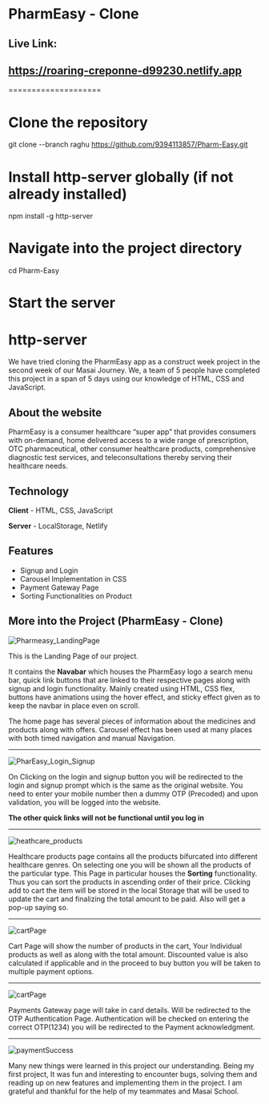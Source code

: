 # PharmEasy - Clone

## Live Link:
## https://roaring-creponne-d99230.netlify.app

====================
# Clone the repository
git clone --branch raghu https://github.com/9394113857/Pharm-Easy.git

# Install http-server globally (if not already installed)
npm install -g http-server

# Navigate into the project directory
cd Pharm-Easy

# Start the server
http-server
====================

We have tried cloning the PharmEasy app as a construct week project in the second week of our Masai Journey. We, a team of 5 people have completed this project in a span of 5 days using our knowledge of HTML, CSS and JavaScript.

## About the website

PharmEasy is a consumer healthcare “super app” that provides consumers with on-demand, home delivered access to a wide range of prescription, OTC pharmaceutical, other consumer healthcare products, comprehensive diagnostic test services, and teleconsultations thereby serving their healthcare needs.

## Technology
**Client** - HTML, CSS, JavaScript

**Server** - LocalStorage, Netlify


## Features
- Signup and Login
- Carousel Implementation in CSS
- Payment Gateway Page
- Sorting Functionalities on Product

## More into the Project (PharmEasy - Clone)

![Pharmeasy_LandingPage](https://user-images.githubusercontent.com/103635205/192556144-2828cb4c-4b65-45a8-b63e-c4680dc05fdb.png)

This is the Landing Page of our project. 

It contains the **Navabar** which houses the PharmEasy logo a search menu bar, quick link buttons that are linked to their respective pages along with signup and login functionality. Mainly created using HTML, CSS flex, buttons have animations using the hover effect, and sticky effect given as to keep the navbar in place even on scroll.

The home page has several pieces of information about the medicines and products along with offers. Carousel effect has been used at many places with both timed navigation and manual Navigation.

***********************************************************************************************************************************************************************

![PharEasy_Login_Signup](https://user-images.githubusercontent.com/103635205/192559399-c247820b-11c3-4243-82e4-90c5d020ada0.png)

On Clicking on the login and signup button you will be redirected to the login and signup prompt which is the same as the original website. You need to enter your mobile number then a dummy OTP (Precoded) and upon validation, you will be logged into the website.

**The other quick links will not be functional until you log in**

***********************************************************************************************************************************************************************

![heathcare_products](https://user-images.githubusercontent.com/103635205/192605926-a5e5f39e-e2a4-40d1-964d-977f079fa182.png)

Healthcare products page contains all the products bifurcated into different healthcare genres. On selecting one you will be shown all the products of the particular type. This Page in particular houses the **Sorting** functionality. Thus you can sort the products in ascending order of their price. Clicking add to cart the item will be stored in the local Storage that will be used to update the cart and finalizing the total amount to be paid. Also will get a pop-up saying so.

***********************************************************************************************************************************************************************

![cartPage](https://user-images.githubusercontent.com/103635205/192608477-8ac1fc57-c155-49dc-baef-e95378e5c524.png)

Cart Page will show the number of products in the cart, Your Individual products as well as along with the total amount. Discounted value is also calculated if applicable and in the proceed to buy button you will be taken to multiple payment options.

***********************************************************************************************************************************************************************

![cartPage](https://user-images.githubusercontent.com/103635205/192620572-1a82d2d4-7af2-4a68-a838-86dc1dacf767.png)

Payments Gateway page will take in card details. Will be redirected to the OTP Authentication Page. Authentication will be checked on entering the correct OTP(1234) you will be redirected to the Payment acknowledgment.

*******************************************************************

![paymentSuccess](https://user-images.githubusercontent.com/103635205/192624804-4f6e2c47-d461-417a-a248-e3229b2ff7ab.png)

Many new things were learned in this project our understanding. Being my first project, It was fun and interesting to encounter bugs, solving them and reading up on new features and implementing them in the project. I am grateful and thankful for the help of my teammates and Masai School.
